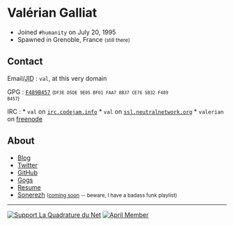 Valérian Galliat
================

* Joined `#humanity` on July 20, 1995
* Spawned in Grenoble, France <small>(still there)</small>

Contact
-------

Email/<abbr title="XMPP/Jabber">JID</abbr>
:   `val`, at this very domain

GPG
:   [`F489B457`](https://val.codejam.info/public/public.key.txt)
    <small>(<code>DF3E D5DE 9E05 BF01 FAA7 8B37 CE76 5B32 F489 B457</code>)</small>

IRC
:   * `val` on [`irc.codejam.info`](network.html#irc)
    * `val` on [`ssl.neutralnetwork.org`](https://ssl.neutralnetwork.org/)
    * `valerian` on [freenode](https://freenode.net/)

About
-----

* [Blog](.)
* [Twitter](https://twitter.com/valeriangalliat)
* [GitHub](https://github.com/valeriangalliat)
* [Gogs](https://git.codejam.info/val)
* [Resume](https://val.codejam.info/public/cv.en.pdf)
* [Sonerezh](https://www.sonerezh.bzh/) <small>([coming soon] -- beware, I have a
  badass funk playlist)</small>

[coming soon]: 2015/03/coming-soon.html "The coming soon trap"

---

<!-- This is awesome to create badges: <https://github.com/badges/shields> -->

[![Support La Quadrature du Net](https://val.codejam.info/img/support-lqdn.svg)][lqdn]
[![April Member](https://val.codejam.info/img/member-april.svg)][april]

[lqdn]: http://www.laquadrature.net/ "Defend a free Internet"
[april]: http://www.april.org/ "Support free software"
